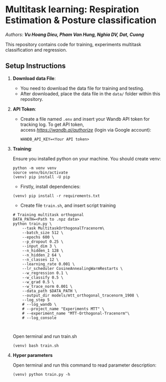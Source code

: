 # Multitask learning: Respiration Estimation & Posture classification

_Authors: **Vu Hoang Dieu, Pham Van Hung, Nghia DV, Dat, Cuong**_

This repository contains code for training, experiments multitask classification and regression.

## Setup Instructions

1. **Download data File**: 
   - You need to download the data file for training and testing.
   - After downloaded, place the data file in the `data/` folder within this repository.

2. **API Token**: 
    - Create a file named `.env` and insert your Wandb API token for tracking log. To get API token, \
access *https://wandb.ai/authorize* (login via Google account):
        ```
        WANDB_API_KEY=<Your API token>
        ```

3. **Training**: 
   
   Ensure you installed python on your machine.
   You should create venv:
   ```
   python -m venv venv
   source venv/bin/activate
   (venv) pip install -U pip
   ```
   - Firstly, install dependencies:
   ```
   (venv) pip install -r requirements.txt
   ```
   - Create file `train.sh`, and insert script training
    ```
    # Training multitask orthogonal
    DATA_PATH=<Path to .npz data>
    python train.py \
        --task MultitaskOrthogonalTracenorm\
        --batch_size 512 \
        --epochs 600 \
        --p_dropout 0.25 \
        --input_dim 3 \
        --n_hidden_1 128 \
        --n_hidden_2 64 \
        --n_classes 12 \
        --learning_rate 0.001 \
        --lr_scheduler CosineAnnealingWarmRestarts \
        --w_regression 0.1 \
        --w_classify 0.5 \
        --w_grad 0.5 \
        --w_trace_norm 0.001 \
        --data_path $DATA_PATH \
        --output_dir models/mtt_orthogonal_tracenorm_1908 \
        --log_step 5 
        # --log_wandb \
        # --project_name "Experiments MTT" \
        # --experiment_name "MTT-Orthogonal-Tracenorm"\
        # --log_console 



    ```
    
    Open terminal and run train.sh
    ```
    (venv) bash train.sh
    ```

4. **Hyper parameters**

    Open terminal and run this command to read parameter description:
    ```
    (venv) python train.py -h
    ```